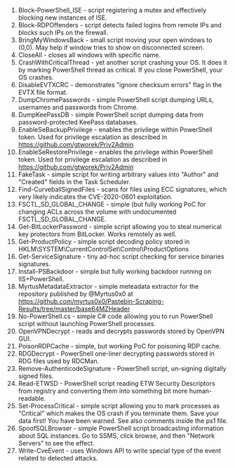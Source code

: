 1. Block-PowerShell_ISE - script registering a mutex and effectively blocking new instances of ISE.
1. Block-RDPOffenders - script detects failed logins from remote IPs and blocks such IPs on the firewall.
1. BringMyWindowsBack - small script moving your open windows to (0,0). May help if window tries to show on disconnected screen.
1. CloseAll - closes all windows with specific name.
1. CrashWithCriticalThread - yet another script crashing your OS. It does it by marking PowerShell thread as critical. If you close PowerShell, your OS crashes.
1. DisableEVTXCRC - demonstrates "ignore checksum errors" flag in the EVTX file format.
1. DumpChromePasswords - simple PowerShell script dumping URLs, usernames and passwords from Chrome.
1. DumpKeePassDB - simple PowerShell script dumping data from password-protected KeePass databases.
1. EnableSeBackupPrivilege - enables the privilege within PowerShell token. Used for privilege escalation as described in https://github.com/gtworek/Priv2Admin
1. EnableSeRestorePrivilege - enables the privilege within PowerShell token. Used for privilege escalation as described in https://github.com/gtworek/Priv2Admin
1. FakeTask - simple script for writing arbitrary values into "Author" and "Created" fields in the Task Scheduler.
1. Find-CurveballSignedFiles - scans for files using ECC signatures, which very likely indicates the CVE-2020-0601 exploitation.
1. FSCTL_SD_GLOBAL_CHANGE - simple (but fully working PoC for changing ACLs across the volume with undocumented FSCTL_SD_GLOBAL_CHANGE.
1. Get-BitLockerPassword - simple script allowing you to steal numerical key protectors from BitLocker. Works remotely as well.
1. Get-ProductPolicy - simple script decoding policy stored in HKLM\SYSTEM\CurrentControlSet\Control\ProductOptions
1. Get-ServiceSignature - tiny ad-hoc script checking for service binaries signatures.
1. Install-PSBackdoor - simple but fully working backdoor running on IIS+PowerShell.
1. MyrtusMetadataExtractor - simple meteadata extractor for the repository published by @Myrtus0x0 at https://github.com/myrtus0x0/Pastebin-Scraping-Results/tree/master/base64MZHeader
1. No-PowerShell.cs - simple C# code allowing you to run PowerShell script without launching PowerShell processes.
1. OpenVPNDecrypt - reads and decrypts passwords stored by OpenVPN GUI.
1. PoisonRDPCache - simple, but working PoC for poisoning RDP cache.
1. RDGDecrypt - PowerShell one-liner decrypting passwords stored in RDG files used by RDCMan.
1. Remove-AuthenticodeSignature - PowerShell script, un-signing digitally signed files.
1. Read-ETWSD - PowerShell script reading ETW Security Descriptors from registry and converting them into something bit more human-readable.
1. Set-ProcessCritical - simple script allowing you to mark processes as "Critical" which makes the OS crash if you terminate them. Save your data first! You have been warned. See also comments inside the ps1 file.
1. SpoofSQLBrowser - simple PowerShell script broadcasting information about SQL instances. Go to SSMS, click browse, and then "Network Servers" to see the effect.
1. Write-CveEvent - uses Windows API to write special type of the event related to detected attacks.
